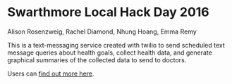# Swarthmore Local Hack Day 2016

Alison Rosenzweig, Rachel Diamond, Nhung Hoang, Emma Remy

This is a text-messaging service created with twilio to send scheduled text message queries about health goals, collect health data, and generate graphical summaries of the collected data to send to doctors.

Users can [find out more here](https://emmaremy.github.io/lhd-2016.html).
